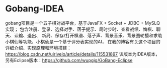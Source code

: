 # Gobang-IDEA
gobang项目是一个五子棋对战平台，基于JavaFX + Socket + JDBC + MySLQ 实现；
包含注册、登录、选择对手、落子提示、局时步时、查看战绩、悔棋、聊天、认输、退出、
新局、保存/打开棋谱、落子声、背景音乐、背景图轮播和求助小棋仙等功能，小棋仙是一个基于评分表实现的AI，
在我的博客有关这个项目的详细介绍、实现原理和环境搭建：https://blog.csdn.net/uirlvelo/article/details/115531897 
该版本为IDEA版本，另有Eclipse版本：https://github.com/wupgig/GoBang-Eclipse
